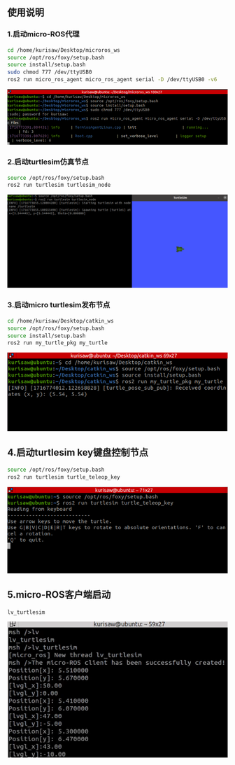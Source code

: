 ## 使用说明

### 1.启动micro-ROS代理

```bash
cd /home/kurisaw/Desktop/microros_ws
source /opt/ros/foxy/setup.bash
source install/setup.bash
sudo chmod 777 /dev/ttyUSB0
ros2 run micro_ros_agent micro_ros_agent serial -D /dev/ttyUSB0 -v6
```

![image-20240527093014100](figures/image-20240527093014100.png)

### 2.启动turtlesim仿真节点

```bash
source /opt/ros/foxy/setup.bash
ros2 run turtlesim turtlesim_node
```

![image-20240527093822158](figures/image-20240527093822158.png)

### 3.启动micro turtlesim发布节点

```bash
cd /home/kurisaw/Desktop/catkin_ws
source /opt/ros/foxy/setup.bash
source install/setup.bash
ros2 run my_turtle_pkg my_turtle
```

![image-20240527094027539](figures/image-20240527094027539.png)

## 4.启动turtlesim key键盘控制节点

```bash
source /opt/ros/foxy/setup.bash
ros2 run turtlesim turtle_teleop_key
```

![image-20240527094158777](figures/image-20240527094158777.png)

## 5.micro-ROS客户端启动

```bash
lv_turtlesim
```

![Alt text](figures/image.png)